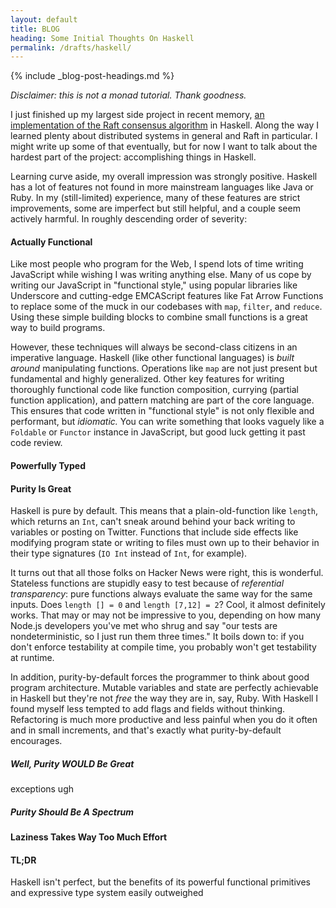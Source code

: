 ```yaml
---
layout: default
title: BLOG
heading: Some Initial Thoughts On Haskell
permalink: /drafts/haskell/
---
```

{% include _blog-post-headings.md %}

*Disclaimer: this is not a monad tutorial. Thank goodness.*

I just finished up my largest side project in recent memory, [an implementation of the Raft consensus algorithm](//github.com/lmartel/ToyBoat-Raft) in Haskell. Along the way I learned plenty about distributed systems in general and Raft in particular. I might write up some of that eventually, but for now I want to talk about the hardest part of the project: accomplishing things in Haskell.

Learning curve aside, my overall impression was strongly positive. Haskell has a lot of features not found in more mainstream languages like Java or Ruby. In my (still-limited) experience, many of these features are strict improvements, some are imperfect but still helpful, and a couple seem actively harmful. In roughly descending order of severity:

#### Actually Functional

Like most people who program for the Web, I spend lots of time writing JavaScript while wishing I was writing anything else. Many of us cope by writing our JavaScript in "functional style," using popular libraries like Underscore and cutting-edge EMCAScript features like Fat Arrow Functions to replace some of the muck in our codebases with `map`, `filter`, and `reduce`. Using these simple building blocks to combine small functions is a great way to build programs.

However, these techniques will always be second-class citizens in an imperative language. Haskell (like other functional languages) is *built around* manipulating functions. Operations like `map` are not just present but fundamental and highly generalized. Other key features for writing thoroughly functional code like function composition, currying (partial function application), and pattern matching are part of the core language. This ensures that code written in "functional style" is not only flexible and performant, but *idiomatic.* You can write something that looks vaguely like a `Foldable` or `Functor` instance in JavaScript, but good luck getting it past code review.

#### Powerfully Typed



#### Purity Is Great

Haskell is pure by default. This means that a plain-old-function like `length`, which returns an `Int`, can't sneak around behind your back writing to variables or posting on Twitter. Functions that include side effects like modifying program state or writing to files must own up to their behavior in their type signatures (`IO Int` instead of `Int`, for example).

It turns out that all those folks on Hacker News were right, this is wonderful. Stateless functions are stupidly easy to test because of *referential transparency*: pure functions always evaluate the same way for the same inputs. Does `length [] = 0` and `length [7,12] = 2`? Cool, it almost definitely works. That may or may not be impressive to you, depending on how many Node.js developers you've met who shrug and say "our tests are nondeterministic, so I just run them three times." It boils down to: if you don't enforce testability at compile time, you probably won't get testability at runtime.

In addition, purity-by-default forces the programmer to think about good program architecture. Mutable variables and state are perfectly achievable in Haskell but they're not *free* the way they are in, say, Ruby. With Haskell I found myself less tempted to add flags and fields without thinking. Refactoring is much more productive and less painful when you do it often and in small increments, and that's exactly what purity-by-default encourages.


##### Well, Purity WOULD Be Great

exceptions ugh

##### Purity Should Be A Spectrum


#### Laziness Takes Way Too Much Effort

#### TL;DR

Haskell isn't perfect, but the benefits of its powerful functional primitives and expressive type system easily outweighed
